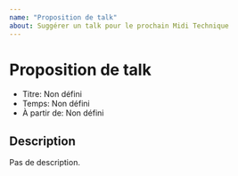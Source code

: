 ```yaml
---
name: "Proposition de talk"
about: Suggérer un talk pour le prochain Midi Technique
---
```


# Proposition de talk

- Titre: <!-- edit: Un petit titre sympa. --> Non défini
- Temps: <!-- edit: Durée que tu prévois. --> Non défini
- À partir de: <!-- edit: Quand veux-tu le présenter. --> Non défini

## Description

<!-- edit: Une description simple et claire de ton sujet. -->
Pas de description.
